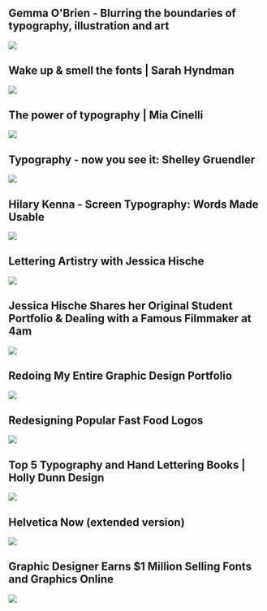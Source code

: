 Gemma O'Brien - Blurring the boundaries of typography, illustration and art
---------------------------------------------------------------------------

[![](/image/yid-Z7Z2ZD7HiXs.jpg)](https://www.youtube.com/watch?v=Z7Z2ZD7HiXs)

Wake up & smell the fonts | Sarah Hyndman
-----------------------------------------

[![](/image/yid-OXc-VZ4Vwbo.jpg)](https://www.youtube.com/watch?v=OXc-VZ4Vwbo)

The power of typography | Mia Cinelli
-------------------------------------

[![](/image/yid-C_RzDqgGcao.jpg)](https://www.youtube.com/watch?v=C_RzDqgGcao)

Typography - now you see it: Shelley Gruendler
----------------------------------------------

[![](/image/yid-SBgBO28ev3M.jpg)](https://www.youtube.com/watch?v=SBgBO28ev3M)

Hilary Kenna - Screen Typography: Words Made Usable
---------------------------------------------------

[![](/image/yid-XTp_MDTRjlI.jpg)](https://www.youtube.com/watch?v=XTp_MDTRjlI)

Lettering Artistry with Jessica Hische
--------------------------------------

[![](/image/yid-ix2VDSIrE84.jpg)](https://www.youtube.com/watch?v=ix2VDSIrE84)

Jessica Hische Shares her Original Student Portfolio & Dealing with a Famous Filmmaker at 4am
---------------------------------------------------------------------------------------------

[![](/image/yid-o4enWrwSzjI.jpg)](https://www.youtube.com/watch?v=o4enWrwSzjI)

Redoing My Entire Graphic Design Portfolio
------------------------------------------

[![](/image/yid-aPL7wV5GxEY.jpg)](https://www.youtube.com/watch?v=aPL7wV5GxEY)

Redesigning Popular Fast Food Logos
-----------------------------------

[![](/image/yid-yZmkwuwjaNw.jpg)](https://www.youtube.com/watch?v=yZmkwuwjaNw)

Top 5 Typography and Hand Lettering Books | Holly Dunn Design
-------------------------------------------------------------

[![](/image/yid-GGPkJo4VXcw.jpg)](https://www.youtube.com/watch?v=GGPkJo4VXcw)

Helvetica Now (extended version)
--------------------------------

[![](/image/yid-2q4G5rhbIUM.jpg)](https://www.youtube.com/watch?v=2q4G5rhbIUM)

Graphic Designer Earns $1 Million Selling Fonts and Graphics Online
-------------------------------------------------------------------

[![](/image/yid-s_iSpjsqM60.jpg)](https://www.youtube.com/watch?v=s_iSpjsqM60)